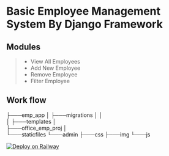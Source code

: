 # Basic Employee Management System By Django Framework

## Modules 

>* View All Employees
>* Add New Employee
>* Remove Employee
>* Filter Employee



## Work flow



├───emp_app
│   ├───migrations
│   │   
│   ├───templates
│   
├───office_emp_proj
│   
└───staticfiles
    └───admin
        ├───css 
        ├───img
        └───js



  

  [![Deploy on Railway](https://railway.app/button.svg)](https://railway.app/new/template/GB6Eki?referralCode=U5zXSw)
